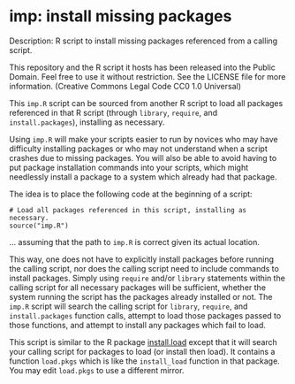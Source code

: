 # imp: install missing packages

Description: R script to install missing packages referenced from a calling script.

This repository and the R script it hosts has been released into the Public
Domain. Feel free to use it without restriction. See the LICENSE file for
more information. (Creative Commons Legal Code CC0 1.0 Universal)

This `imp.R` script can be sourced from another R script to load all packages
referenced in that R script (through `library`, `require`, and 
`install.packages`), installing as necessary.

Using `imp.R` will make your scripts easier to run by novices who may have 
difficulty installing packages or who may not understand when a script 
crashes due to missing packages. You will also be able to avoid having
to put package installation commands into your scripts, which might
needlessly install a package to a system which already had that package.

The idea is to place the following code at the beginning of a script:

```
# Load all packages referenced in this script, installing as necessary.
source("imp.R")
```

... assuming that the path to `imp.R` is correct given its actual location.

This way, one does not have to explicitly install packages before
running the calling script, nor does the calling script need to include
commands to install packages. Simply using `require` and/or `library`
statements within the calling script for all necessary packages will be 
sufficient, whether the system running the script has the packages 
already installed or not. The `imp.R` script will search the calling
script for `library`, `require`, and `install.packages` function calls, 
attempt to load those packages passed to those functions, and attempt to 
install any packages which fail to load.

This script is similar to the R package [install.load](https://cran.r-project.org/web/packages/install.load/index.html) except that it will search your
calling script for packages to load (or install then load). It contains
a function `load.pkgs` which is like the `install_load` function in that
package. You may edit `load.pkgs` to use a different mirror.
